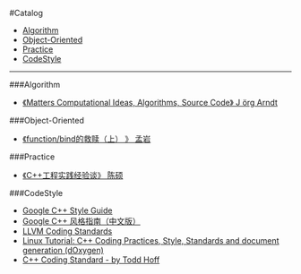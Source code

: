#Catalog
* [Algorithm](#Algorithm)
* [Object-Oriented](#Object-Oriented)
* [Practice](#Practice)
* [CodeStyle](#CodeStyle)

___
###Algorithm

* [《Matters Computational Ideas, Algorithms, Source Code》 J ̈org Arndt](http://www.jjj.de/fxt/fxtbook.pdf)

###Object-Oriented

* [《function/bind的救赎（上） 》 孟岩](http://blog.csdn.net/myan/article/details/5928531)


###Practice

* [《C++工程实践经验谈》 陈硕](https://cloud.github.com/downloads/chenshuo/documents/CppPractice.pdf)

###CodeStyle

* [Google C++ Style Guide](https://google.github.io/styleguide/cppguide.html)
* [Google C++ 风格指南（中文版）](http://zh-google-styleguide.readthedocs.io/en/latest/google-cpp-styleguide/contents/)
* [LLVM Coding Standards](http://llvm.org/docs/CodingStandards.html#hl_dontinclude)
* [Linux Tutorial: C++ Coding Practices, Style, Standards and document generation (dOxygen)](http://www.yolinux.com/TUTORIALS/LinuxTutorialC++CodingStyle.html#STYLE)
* [C++ Coding Standard - by Todd Hoff](http://www.possibility.com/Cpp/CppCodingStandard.html)
